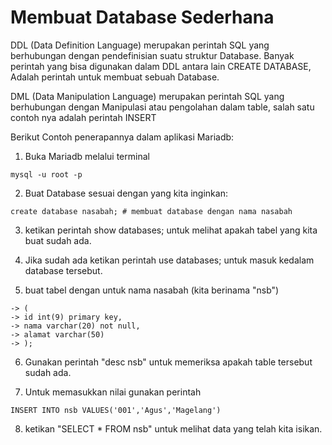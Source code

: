 # Membuat Database Sederhana

DDL (Data Definition Language) merupakan perintah SQL yang berhubungan dengan
pendefinisian suatu struktur Database. Banyak perintah yang bisa digunakan dalam
DDL antara lain CREATE DATABASE, Adalah perintah untuk membuat sebuah Database.

DML (Data Manipulation Language) merupakan perintah SQL yang berhubungan dengan
Manipulasi atau pengolahan dalam table, salah satu contoh nya adalah perintah
INSERT

Berikut Contoh penerapannya dalam aplikasi Mariadb:

1. Buka Mariadb melalui terminal
```
mysql -u root -p
```
2. Buat Database sesuai dengan yang kita inginkan:
```
create database nasabah; # membuat database dengan nama nasabah
```
3. ketikan perintah show databases; untuk melihat apakah tabel yang kita buat
sudah ada.

4. Jika sudah ada ketikan perintah use databases; untuk masuk kedalam database
tersebut.

5. buat tabel dengan untuk nama nasabah (kita berinama "nsb")
```
-> (
-> id int(9) primary key,
-> nama varchar(20) not null,
-> alamat varchar(50)
-> );
```
6. Gunakan perintah "desc nsb" untuk memeriksa apakah table tersebut sudah ada.

7. Untuk memasukkan nilai gunakan perintah
```
INSERT INTO nsb VALUES('001','Agus','Magelang')
```
8. ketikan "SELECT * FROM nsb" untuk melihat data yang telah kita isikan.
